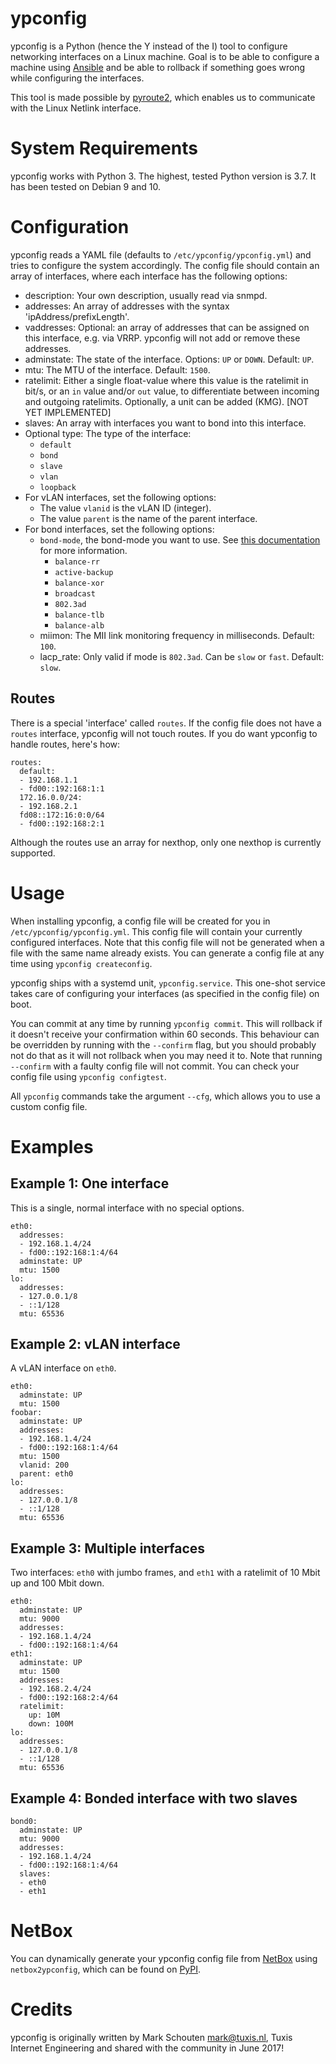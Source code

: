 # ypconfig

ypconfig is a Python (hence the Y instead of the I) tool to configure networking interfaces on a Linux machine. Goal is to be able to configure a machine using [Ansible](http://ansible.com) and be able to rollback if something goes wrong while configuring the interfaces.

This tool is made possible by [pyroute2](https://github.com/svinota/pyroute2), which enables us to communicate with the Linux Netlink interface.

# System Requirements

ypconfig works with Python 3. The highest, tested Python version is 3.7. It has been tested on Debian 9 and 10.

# Configuration

ypconfig reads a YAML file (defaults to `/etc/ypconfig/ypconfig.yml`) and tries to configure the system accordingly. The config file should contain an array of interfaces, where each interface has the following options:

- description:
  Your own description, usually read via snmpd.
- addresses:
  An array of addresses with the syntax 'ipAddress/prefixLength'.
- vaddresses:
  Optional: an array of addresses that can be assigned on this interface, e.g. via VRRP. ypconfig will not add or remove these addresses.
- adminstate:
  The state of the interface. Options: `UP` or `DOWN`. Default: `UP`.
- mtu:
  The MTU of the interface. Default: `1500`.
- ratelimit:
  Either a single float-value where this value is the ratelimit in bit/s, or an `in` value and/or `out` value, to differentiate between incoming and outgoing ratelimits. Optionally, a unit can be added (KMG). [NOT YET IMPLEMENTED]
- slaves:
  An array with interfaces you want to bond into this interface.
- Optional type:
  The type of the interface:
  - `default`
  - `bond`
  - `slave`
  - `vlan`
  - `loopback`
- For vLAN interfaces, set the following options:
  - The value `vlanid` is the vLAN ID (integer).
  - The value `parent` is the name of the parent interface.
- For bond interfaces, set the following options:
  - `bond-mode`, the bond-mode you want to use. See [this documentation](https://www.kernel.org/doc/Documentation/networking/bonding.txt) for more information.
    - `balance-rr`
    - `active-backup`
    - `balance-xor`
    - `broadcast`
    - `802.3ad`
    - `balance-tlb`
    - `balance-alb`
  - miimon:
    The MII link monitoring frequency in milliseconds. Default: `100`.
  - lacp_rate:
    Only valid if mode is `802.3ad`. Can be `slow` or `fast`. Default: `slow`.

## Routes

There is a special 'interface' called `routes`. If the config file does not have a `routes` interface, ypconfig will not touch routes. If you do want ypconfig to handle routes, here's how:

```
routes:
  default:
  - 192.168.1.1
  - fd00::192:168:1:1
  172.16.0.0/24:
  - 192.168.2.1
  fd08::172:16:0:0/64
  - fd00::192:168:2:1
```

Although the routes use an array for nexthop, only one nexthop is currently supported.

# Usage

When installing ypconfig, a config file will be created for you in `/etc/ypconfig/ypconfig.yml`. This config file will contain your currently configured interfaces. Note that this config file will not be generated when a file with the same name already exists. You can generate a config file at any time using `ypconfig createconfig`.

ypconfig ships with a systemd unit, `ypconfig.service`. This one-shot service takes care of configuring your interfaces (as specified in the config file) on boot.

You can commit at any time by running `ypconfig commit`. This will rollback if it doesn't receive your confirmation within 60 seconds. This behaviour can be overridden by running with the `--confirm` flag, but you should probably not do that as it will not rollback when you may need it to. Note that running `--confirm` with a faulty config file will not commit. You can check your config file using `ypconfig configtest`.

All `ypconfig` commands take the argument `--cfg`, which allows you to use a custom config file.

# Examples

## Example 1: One interface

This is a single, normal interface with no special options.

```
eth0:
  addresses:
  - 192.168.1.4/24
  - fd00::192:168:1:4/64
  adminstate: UP
  mtu: 1500
lo:
  addresses:
  - 127.0.0.1/8
  - ::1/128
  mtu: 65536
```

## Example 2: vLAN interface

A vLAN interface on `eth0`.

```
eth0:
  adminstate: UP
  mtu: 1500
foobar:
  adminstate: UP
  addresses:
  - 192.168.1.4/24
  - fd00::192:168:1:4/64
  mtu: 1500
  vlanid: 200
  parent: eth0
lo:
  addresses:
  - 127.0.0.1/8
  - ::1/128
  mtu: 65536
```

## Example 3: Multiple interfaces

Two interfaces: `eth0` with jumbo frames, and `eth1` with a ratelimit of 10 Mbit up and 100 Mbit down.

```
eth0:
  adminstate: UP
  mtu: 9000
  addresses:
  - 192.168.1.4/24
  - fd00::192:168:1:4/64
eth1:
  adminstate: UP
  mtu: 1500
  addresses:
  - 192.168.2.4/24
  - fd00::192:168:2:4/64
  ratelimit:
    up: 10M
    down: 100M
lo:
  addresses:
  - 127.0.0.1/8
  - ::1/128
  mtu: 65536
```

## Example 4: Bonded interface with two slaves

```
bond0:
  adminstate: UP
  mtu: 9000
  addresses:
  - 192.168.1.4/24
  - fd00::192:168:1:4/64
  slaves:
  - eth0
  - eth1
```

# NetBox

You can dynamically generate your ypconfig config file from [NetBox](https://github.com/netbox-community/netbox) using `netbox2ypconfig`, which can be found on [PyPI](https://pypi.org/project/netbox2ypconfig/).

# Credits

ypconfig is originally written by Mark Schouten <mark@tuxis.nl>, Tuxis Internet Engineering and shared with the community in June 2017!
